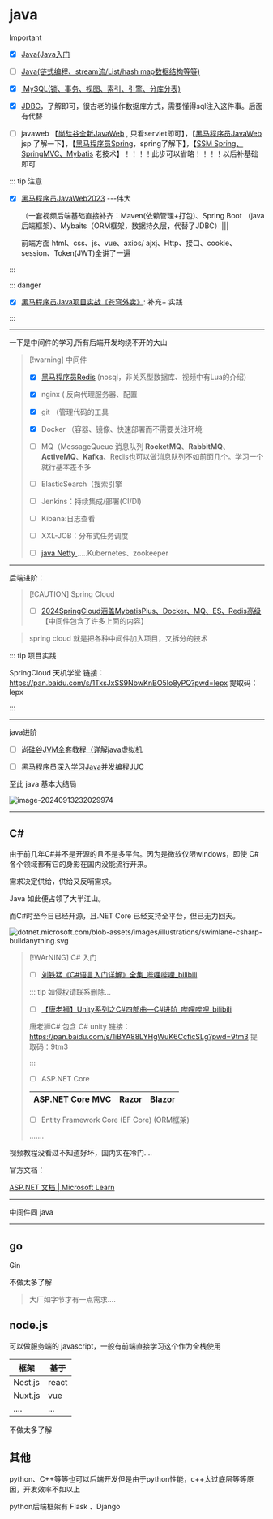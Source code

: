 # java





> [!important]
>
> 
>
> - [x] [Java(Java入门](https://www.bilibili.com/video/BV17F411T7Ao/?vd_source=ae1743069d1cb97d6b6a1d21340b6497)
>
> 
>
> - [ ] [Java(链式编程、stream流/List/hash map数据结构等等)](https://www.bilibili.com/video/BV1yW4y1Y7Ms/?vd_source=ae1743069d1cb97d6b6a1d21340b6497)
>
> 
>
> - [x] [ MySQL(锁、事务、视图、索引、引擎、分库分表)](https://www.bilibili.com/video/BV1Kr4y1i7ru/?spm_id_from=..search-card.all.click&vd_source=ae1743069d1cb97d6b6a1d21340b6497)
>
> 
>
> - [x] [JDBC](https://www.bilibili.com/video/BV1Tx421S7HZ/?spm_id_from=..search-card.all.click&vd_source=ae1743069d1cb97d6b6a1d21340b6497)，了解即可，很古老的操作数据库方式，需要懂得sql注入这件事。后面有代替
>
> 
>
> - [ ] javaweb 【[尚硅谷全新JavaWeb](https://www.bilibili.com/video/BV1UN411x7xe/?spm_id_from=..search-card.all.click&vd_source=ae1743069d1cb97d6b6a1d21340b6497) , 只看servlet即可】，【[黑马程序员JavaWeb](https://www.bilibili.com/video/BV1Qf4y1T7Hx/?spm_id_from=..search-card.all.click&vd_source=ae1743069d1cb97d6b6a1d21340b6497)  jsp  了解一下】，【[黑马程序员Spring](https://www.bilibili.com/video/BV1rt4y1u7q5/?vd_source=ae1743069d1cb97d6b6a1d21340b6497)，spring了解下】，【[SSM  Spring、SpringMVC、Mybatis](https://www.bilibili.com/video/BV1Fi4y1S7ix/?vd_source=ae1743069d1cb97d6b6a1d21340b6497)   老技术】！！！！此步可以省略！！！！以后补基础即可
>
> ::: tip 注意
>
> - [x] [黑马程序员JavaWeb2023](https://www.bilibili.com/video/BV1m84y1w7Tb?p=39&vd_source=ae1743069d1cb97d6b6a1d21340b6497)  ---伟大
>
>   （一套视频后端基础直接补齐：Maven(依赖管理+打包)、Spring Boot  （java后端框架）、Mybaits（ORM框架，数据持久层，代替了JDBC）|||  
>
>   前端方面  html、css、js、vue、axios/ ajxj、Http、接口、cookie、session、Token(JWT)全讲了一遍
>
> :::
>
> ::: danger
>
> - [x] [黑马程序员Java项目实战《苍穹外卖》](https://www.bilibili.com/video/BV1TP411v7v6/?spm_id_from=333.337.search-card.all.click&vd_source=ae1743069d1cb97d6b6a1d21340b6497): 补充+ 实践
>
> :::



---

一下是中间件的学习,所有后端开发均绕不开的大山

> [!warning] 中间件
>
> 
>
> - [x] [黑马程序员Redis](https://www.bilibili.com/video/BV1cr4y1671t/?spm_id_from=..search-card.all.click&vd_source=ae1743069d1cb97d6b6a1d21340b6497)  (nosql，非关系型数据库、视频中有Lua的介绍)
>
> - [x] nginx ( 反向代理服务器、配置
> - [x] git （管理代码的工具   
>
> - [x] Docker  （容器、镜像、快速部署而不需要关注环境
> - [ ] MQ（MessageQueue 消息队列  **RocketMQ**、**RabbitMQ**、**ActiveMQ**、**Kafka**、Redis也可以做消息队列不如前面几个。学习一个就行基本差不多
> - [ ] ElasticSearch（搜索引擎
> - [ ] Jenkins：持续集成/部署(CI/DI)
> - [ ] Kibana:日志查看
> - [ ] XXL-JOB：分布式任务调度
> - [ ] [java Netty ](https://www.bilibili.com/video/BV1py4y1E7oA/?vd_source=ae1743069d1cb97d6b6a1d21340b6497)
> .....Kubernetes、zookeeper

---


后端进阶：

> [!CAUTION]   Spring Cloud 
>
> - [ ] [2024SpringCloud涵盖MybatisPlus、Docker、MQ、ES、Redis高级](https://www.bilibili.com/video/BV1S142197x7/?spm_id_from=333.337.search-card.all.click)【中间件包含了许多上面的内容】

> spring cloud 就是把各种中间件加入项目，又拆分的技术

:::  tip  项目实践

SpringCloud 天机学堂  链接：https://pan.baidu.com/s/1TxsJxSS9NbwKnBO5Io8yPQ?pwd=lepx 
		提取码：lepx

:::

---
java进阶

- [ ] [尚硅谷JVM全套教程（详解java虚拟机](https://www.bilibili.com/video/BV1PJ411n7xZ/?spm_id_from=..search-card.all.click)
- [ ] [黑马程序员深入学习Java并发编程JUC](https://www.bilibili.com/video/BV16J411h7Rd/?spm_id_from=..search-card.all.click)


至此 java 基本大结局



![image-20240913232029974](https://yee-1312555989.cos.ap-guangzhou.myqcloud.com//blog202409132320162.webp)




---

## C#

由于前几年C#并不是开源的且不是多平台。因为是微软仅限windows，即使 C# 各个领域都有它的身影在国内没能流行开来。

需求决定供给，供给又反哺需求。

Java 如此便占领了大半江山。

而C#时至今日已经开源，且.NET Core 已经支持全平台，但已无力回天。

![dotnet.microsoft.com/blob-assets/images/illustrations/swimlane-csharp-buildanything.svg](https://dotnet.microsoft.com/blob-assets/images/illustrations/swimlane-csharp-buildanything.svg)

> [!WArNING] C# 入门
>
> - [ ] [刘铁猛《C#语言入门详解》全集_哔哩哔哩_bilibili](https://www.bilibili.com/video/BV13b411b7Ht/?spm_id_from=..search-card.all.click&vd_source=ae1743069d1cb97d6b6a1d21340b6497)
>
> ::: tip 如侵权请联系删除...
>
> - [ ] [【唐老狮】Unity系列之C#四部曲—C#进阶_哔哩哔哩_bilibili](https://www.bilibili.com/video/BV1Ar4y1K7AK/?spm_id_from=..search-card.all.click&vd_source=ae1743069d1cb97d6b6a1d21340b6497)
>
> 唐老狮C# 包含 C#  unity  链接：https://pan.baidu.com/s/1iBYA88LYHgWuK6CcficSLg?pwd=9tm3 
> 		提取码：9tm3
>
> :::
>
> 
>
> - [ ] ASP.NET Core
>
> | ASP.NET Core MVC | Razor | Blazor |
> | ---------------- | ----- | ------ |
>
> - [ ] Entity Framework Core (EF Core)  (ORM框架)
>
> .......



视频教程没看过不知道好坏，国内实在冷门....

官方文档：

[ASP.NET 文档 | Microsoft Learn](https://learn.microsoft.com/zh-cn/aspnet/core/?view=aspnetcore-8.0&WT.mc_id=dotnet-35129-website)

----

中间件同 java

---

## go

Gin

不做太多了解

> 大厂如字节才有一点需求.... 

## node.js  

可以做服务端的 javascript，一般有前端直接学习这个作为全栈使用

| 框架    | 基于  |
| ------- | ----- |
| Nest.js | react |
| Nuxt.js | vue   |
| ....    | ...   |

不做太多了解

## 其他

python、C++等等也可以后端开发但是由于python性能，c++太过底层等等原因，开发效率不如以上

python后端框架有  Flask  、Django